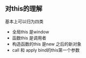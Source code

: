 ## 对this的理解

基本上可以归为四类
* 全局this 是window
* 函数this 是调用者
* 构造函数的this 是new 之后的新对象
* call 和 apply bind的this第一个参数